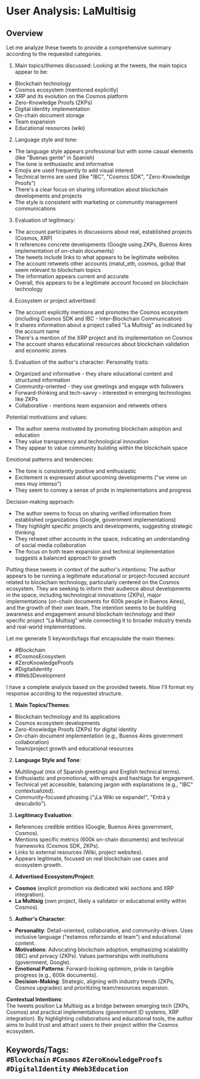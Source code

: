 # User Analysis: LaMultisig

## Overview

<think>
Let me analyze these tweets to provide a comprehensive summary according to the requested categories.

1. Main topics/themes discussed:
Looking at the tweets, the main topics appear to be:
- Blockchain technology
- Cosmos ecosystem (mentioned explicitly)
- XRP and its evolution on the Cosmos platform
- Zero-Knowledge Proofs (ZKPs)
- Digital identity implementation
- On-chain document storage
- Team expansion
- Educational resources (wiki)

2. Language style and tone:
- The language style appears professional but with some casual elements (like "Buenas gente" in Spanish)
- The tone is enthusiastic and informative
- Emojis are used frequently to add visual interest
- Technical terms are used (like "IBC", "Cosmos SDK", "Zero-Knowledge Proofs")
- There's a clear focus on sharing information about blockchain developments and projects
- The style is consistent with marketing or community management communications

3. Evaluation of legitimacy:
- The account participates in discussions about real, established projects (Cosmos, XRP)
- It references concrete developments (Google using ZKPs, Buenos Aires implementation of on-chain documents)
- The tweets include links to what appears to be legitimate websites
- The account retweets other accounts (matut_eth, cosmos, gcba) that seem relevant to blockchain topics
- The information appears current and accurate
- Overall, this appears to be a legitimate account focused on blockchain technology

4. Ecosystem or project advertised:
- The account explicitly mentions and promotes the Cosmos ecosystem (including Cosmos SDK and IBC - Inter-Blockchain Communication)
- It shares information about a project called "La Multisig" as indicated by the account name
- There's a mention of the XRP project and its implementation on Cosmos
- The account shares educational resources about blockchain validation and economic zones

5. Evaluation of the author's character:
Personality traits:
- Organized and informative - they share educational content and structured information
- Community-oriented - they use greetings and engage with followers
- Forward-thinking and tech-savvy - interested in emerging technologies like ZKPs
- Collaborative - mentions team expansion and retweets others

Potential motivations and values:
- The author seems motivated by promoting blockchain adoption and education
- They value transparency and technological innovation
- They appear to value community building within the blockchain space

Emotional patterns and tendencies:
- The tone is consistently positive and enthusiastic
- Excitement is expressed about upcoming developments ("se viene un mes muy intenso")
- They seem to convey a sense of pride in implementations and progress

Decision-making approach:
- The author seems to focus on sharing verified information from established organizations (Google, government implementations)
- They highlight specific projects and developments, suggesting strategic thinking
- They retweet other accounts in the space, indicating an understanding of social media collaboration
- The focus on both team expansion and technical implementation suggests a balanced approach to growth

Putting these tweets in context of the author's intentions:
The author appears to be running a legitimate educational or project-focused account related to blockchain technology, particularly centered on the Cosmos ecosystem. They are seeking to inform their audience about developments in the space, including technological innovations (ZKPs), major implementations (on-chain documents for 600k people in Buenos Aires), and the growth of their own team. The intention seems to be building awareness and engagement around blockchain technology and their specific project "La Multisig" while connecting it to broader industry trends and real-world implementations.

Let me generate 5 keywords/tags that encapsulate the main themes:
- #Blockchain
- #CosmosEcosystem
- #ZeroKnowledgeProofs
- #DigitalIdentity
- #Web3Development

I have a complete analysis based on the provided tweets. Now I'll format my response according to the requested structure.
</think>

1. **Main Topics/Themes**:  
- Blockchain technology and its applications  
- Cosmos ecosystem developments  
- Zero-Knowledge Proofs (ZKPs) for digital identity  
- On-chain document implementation (e.g., Buenos Aires government collaboration)  
- Team/project growth and educational resources  

2. **Language Style and Tone**:  
- Multilingual (mix of Spanish greetings and English technical terms).  
- Enthusiastic and promotional, with emojis and hashtags for engagement.  
- Technical yet accessible, balancing jargon with explanations (e.g., "IBC" contextualized).  
- Community-focused phrasing ("¡La Wiki se expande!", "Entrá y descubrilo").  

3. **Legitimacy Evaluation**:  
- References credible entities (Google, Buenos Aires government, Cosmos).  
- Mentions specific metrics (600k on-chain documents) and technical frameworks (Cosmos SDK, ZKPs).  
- Links to external resources (Wiki, project websites).  
- Appears legitimate, focused on real blockchain use cases and ecosystem growth.  

4. **Advertised Ecosystem/Project**:  
- **Cosmos** (explicit promotion via dedicated wiki sections and XRP integration).  
- **La Multisig** (own project, likely a validator or educational entity within Cosmos).  

5. **Author's Character**:  
- **Personality**: Detail-oriented, collaborative, and community-driven. Uses inclusive language ("estamos reforzando el team") and educational content.  
- **Motivations**: Advocating blockchain adoption, emphasizing scalability (IBC) and privacy (ZKPs). Values partnerships with institutions (government, Google).  
- **Emotional Patterns**: Forward-looking optimism, pride in tangible progress (e.g., 600k documents).  
- **Decision-Making**: Strategic, aligning with industry trends (ZKPs, Cosmos upgrades) and prioritizing team/resources expansion.  

**Contextual Intentions**:  
The tweets position La Multisig as a bridge between emerging tech (ZKPs, Cosmos) and practical implementations (government ID systems, XRP integration). By highlighting collaborations and educational tools, the author aims to build trust and attract users to their project within the Cosmos ecosystem.  

**Keywords/Tags**:  
`#Blockchain` `#Cosmos` `#ZeroKnowledgeProofs` `#DigitalIdentity` `#Web3Education`
---
